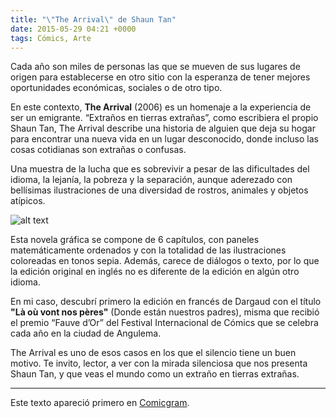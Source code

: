 ```yaml
---
title: "\"The Arrival\" de Shaun Tan"
date: 2015-05-29 04:21 +0000
tags: Cómics, Arte
---
```


Cada año son miles de personas las que se mueven de sus lugares de origen para establecerse en otro sitio con la esperanza de tener mejores oportunidades económicas, sociales o de otro tipo.

En este contexto, **The Arrival** (2006) es un homenaje a la experiencia de ser un emigrante. “Extraños en tierras extrañas”, como escribiera el propio Shaun Tan, The Arrival describe una historia de alguien que deja su hogar para encontrar una nueva vida en un lugar desconocido, donde incluso las cosas cotidianas son extrañas o confusas.

Una muestra de la lucha que es sobrevivir a pesar de las dificultades del idioma, la lejanía, la pobreza y la separación, aunque aderezado con bellísimas ilustraciones de una diversidad de rostros, animales y objetos atípicos.

![alt text](the-arrival-de-shaun-tan/cover.png "The Arrival")

Esta novela gráfica se compone de 6 capítulos, con paneles matemáticamente ordenados y con la totalidad de las ilustraciones coloreadas en tonos sepia. Además, carece de diálogos o texto, por lo que la edición original en inglés no es diferente de la edición en algún otro idioma.

En mi caso, descubrí primero la edición en francés de Dargaud con el título **"Là où vont nos pères"** (Donde están nuestros padres), misma que recibió el premio “Fauve d’Or” del Festival Internacional de Cómics que se celebra cada año en la ciudad de Angulema.

The Arrival es uno de esos casos en los que el silencio tiene un buen motivo. Te invito, lector, a ver con la mirada silenciosa que nos presenta Shaun Tan, y que veas el mundo como un extraño en tierras extrañas.

---

Este texto apareció primero en [Comicgram](http://blog.comicgram.io/2015/05/07/the-arrival-de-shaun-tan/).